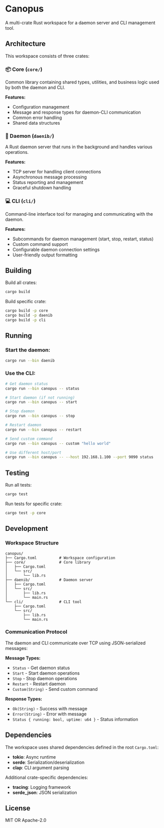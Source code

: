 # Canopus

A multi-crate Rust workspace for a daemon server and CLI management tool.

## Architecture

This workspace consists of three crates:

### 📦 Core (`core/`)
Common library containing shared types, utilities, and business logic used by both the daemon and CLI.

**Features:**
- Configuration management
- Message and response types for daemon-CLI communication
- Common error handling
- Shared data structures

### 🔧 Daemon (`daenib/`)
A Rust daemon server that runs in the background and handles various operations.

**Features:**
- TCP server for handling client connections
- Asynchronous message processing
- Status reporting and management
- Graceful shutdown handling

### 💻 CLI (`cli/`)
Command-line interface tool for managing and communicating with the daemon.

**Features:**
- Subcommands for daemon management (start, stop, restart, status)
- Custom command support
- Configurable daemon connection settings
- User-friendly output formatting

## Building

Build all crates:
```bash
cargo build
```

Build specific crate:
```bash
cargo build -p core
cargo build -p daenib
cargo build -p cli
```

## Running

### Start the daemon:
```bash
cargo run --bin daenib
```

### Use the CLI:
```bash
# Get daemon status
cargo run --bin canopus -- status

# Start daemon (if not running)
cargo run --bin canopus -- start

# Stop daemon
cargo run --bin canopus -- stop

# Restart daemon
cargo run --bin canopus -- restart

# Send custom command
cargo run --bin canopus -- custom "hello world"

# Use different host/port
cargo run --bin canopus -- --host 192.168.1.100 --port 9090 status
```

## Testing

Run all tests:
```bash
cargo test
```

Run tests for specific crate:
```bash
cargo test -p core
```

## Development

### Workspace Structure
```
canopus/
├── Cargo.toml          # Workspace configuration
├── core/               # Core library
│   ├── Cargo.toml
│   └── src/
│       └── lib.rs
├── daenib/             # Daemon server
│   ├── Cargo.toml
│   └── src/
│       ├── lib.rs
│       └── main.rs
└── cli/                # CLI tool
    ├── Cargo.toml
    └── src/
        ├── lib.rs
        └── main.rs
```

### Communication Protocol

The daemon and CLI communicate over TCP using JSON-serialized messages:

**Message Types:**
- `Status` - Get daemon status
- `Start` - Start daemon operations  
- `Stop` - Stop daemon operations
- `Restart` - Restart daemon
- `Custom(String)` - Send custom command

**Response Types:**
- `Ok(String)` - Success with message
- `Error(String)` - Error with message
- `Status { running: bool, uptime: u64 }` - Status information

## Dependencies

The workspace uses shared dependencies defined in the root `Cargo.toml`:
- **tokio**: Async runtime
- **serde**: Serialization/deserialization
- **clap**: CLI argument parsing

Additional crate-specific dependencies:
- **tracing**: Logging framework
- **serde_json**: JSON serialization

## License

MIT OR Apache-2.0
